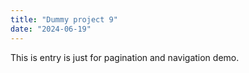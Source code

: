 ```yaml
---
title: "Dummy project 9"
date: "2024-06-19"
---
```


This is entry is just for pagination and navigation demo.